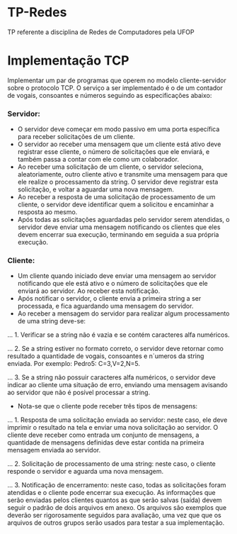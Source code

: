 # TP-Redes
TP referente a disciplina de Redes de Computadores pela UFOP

# Implementação TCP
Implementar um par de programas que operem no modelo cliente-servidor sobre o protocolo TCP.
O serviço a ser implementado é o de um contador de vogais, consoantes e números seguindo as
especificações abaixo: 

### Servidor:
* O servidor deve começar em modo passivo em uma porta específica para receber solicitações de
um cliente.
* O servidor ao receber uma mensagem que um cliente está ativo deve registrar esse cliente, o
número de solicitações que ele enviará, e também passa a contar com ele como um colaborador.
* Ao receber uma solicitação de um cliente, o servidor seleciona, aleatoriamente, outro cliente
ativo e transmite uma mensagem para que ele realize o processamento da string. O servidor
deve registrar esta solicitação, e voltar a aguardar uma nova mensagem.
* Ao receber a resposta de uma solicitação de processamento de um cliente, o servidor deve
identificar quem a solicitou e encaminhar a resposta ao mesmo.
* Após todas as solicitações aguardadas pelo servidor serem atendidas, o servidor deve enviar uma
mensagem notificando os clientes que eles devem encerrar sua execução, terminando em seguida
a sua própria execução.
### Cliente:
* Um cliente quando iniciado deve enviar uma mensagem ao servidor notificando que ele está ativo
e o número de solicitações que ele enviará ao servidor. Ao receber esta notificação.
* Após notificar o servidor, o cliente envia a primeira string a ser processada, e fica aguardando
uma mensagem do servidor.
* Ao receber a mensagem do servidor para realizar algum processamento de uma string deve-se:

... 1. Verificar se a string não é vazia e se contém caracteres alfa numéricos.

... 2. Se a string estiver no formato correto, o servidor deve retornar como resultado a quantidade
de vogais, consoantes e n´umeros da string enviada. Por exemplo: Pedro5: C=3,V=2,N=5.

... 3. Se a string não possuir caracteres alfa numéricos, o servidor deve indicar ao cliente uma
situação de erro, enviando uma mensagem avisando ao servidor que não é posível processar
a string.

* Nota-se que o cliente pode receber três tipos de mensagens:

... 1. Resposta de uma solicitação enviada ao servidor: neste caso, ele deve imprimir o resultado
na tela e enviar uma nova solicitação ao servidor. O cliente deve receber como entrada
um conjunto de mensagens, a quantidade de mensagens definidas deve estar contida na
primeira mensagem enviada ao servidor.

... 2. Solicitação de processamento de uma string: neste caso, o cliente responde o servidor e
aguarda uma nova mensagem.

... 3. Notificação de encerramento: neste caso, todas as solicitações foram atendidas e o cliente
pode encerrar sua execução.
As informações que serão enviadas pelos clientes quantos as que serão salvas (saída) devem seguir o 
padrão de dois arquivos em anexo. Os arquivos são exemplos que deverão ser rigorosamente seguidos 
para avaliação, uma vez que que os arquivos de outros grupos serão usados para testar a sua implementação.




